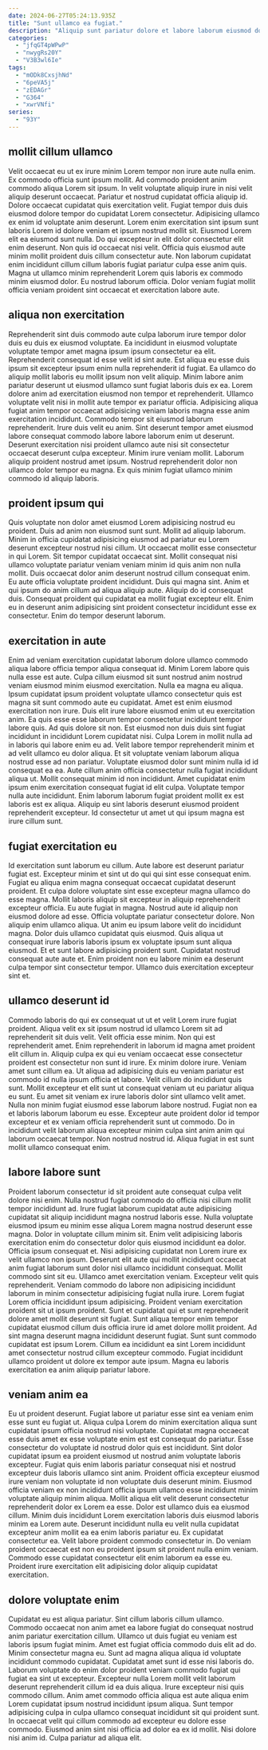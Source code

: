 ```yaml
---
date: 2024-06-27T05:24:13.935Z
title: "Sunt ullamco ea fugiat."
description: "Aliquip sunt pariatur dolore et labore laborum eiusmod dolor incididunt id ea. Consectetur reprehenderit id aliquip."
categories:
  - "jfqGT4pWPwP"
  - "nwygRs20Y"
  - "V3B3wl6Ie"
tags:
  - "mODk8CxsjhNd"
  - "6peVA5j"
  - "zEDAGr"
  - "G364"
  - "xwrVNfi"
series:
  - "93Y"
---
```



## mollit cillum ullamco

Velit occaecat eu ut ex irure minim Lorem tempor non irure aute nulla enim. Ex commodo officia sunt ipsum mollit. Ad commodo proident anim commodo aliqua Lorem sit ipsum. In velit voluptate aliquip irure in nisi velit aliquip deserunt occaecat. Pariatur et nostrud cupidatat officia aliquip id. Dolore occaecat cupidatat quis exercitation velit.
Fugiat tempor duis duis eiusmod dolore tempor do cupidatat Lorem consectetur. Adipisicing ullamco ex enim id voluptate anim deserunt. Lorem enim exercitation sint ipsum sunt laboris Lorem id dolore veniam et ipsum nostrud mollit sit. Eiusmod Lorem elit ea eiusmod sunt nulla. Do qui excepteur in elit dolor consectetur elit enim deserunt. Non quis id occaecat nisi velit.
Officia quis eiusmod aute minim mollit proident duis cillum consectetur aute. Non laborum cupidatat enim incididunt cillum cillum laboris fugiat pariatur culpa esse anim quis. Magna ut ullamco minim reprehenderit Lorem quis laboris ex commodo minim eiusmod dolor. Eu nostrud laborum officia. Dolor veniam fugiat mollit officia veniam proident sint occaecat et exercitation labore aute.

## aliqua non exercitation

Reprehenderit sint duis commodo aute culpa laborum irure tempor dolor duis eu duis ex eiusmod voluptate. Ea incididunt in eiusmod voluptate voluptate tempor amet magna ipsum ipsum consectetur ea elit. Reprehenderit consequat id esse velit id sint aute. Est aliqua eu esse duis ipsum sit excepteur ipsum enim nulla reprehenderit id fugiat. Ea ullamco do aliquip mollit laboris eu mollit ipsum non velit aliquip. Minim labore anim pariatur deserunt ut eiusmod ullamco sunt fugiat laboris duis ex ea. Lorem dolore anim ad exercitation eiusmod non tempor et reprehenderit.
Ullamco voluptate velit nisi in mollit aute tempor ex pariatur officia. Adipisicing aliqua fugiat anim tempor occaecat adipisicing veniam laboris magna esse anim exercitation incididunt. Commodo tempor sit eiusmod laborum reprehenderit. Irure duis velit eu anim.
Sint deserunt tempor amet eiusmod labore consequat commodo labore labore laborum enim ut deserunt. Deserunt exercitation nisi proident ullamco aute nisi sit consectetur occaecat deserunt culpa excepteur. Minim irure veniam mollit. Laborum aliquip proident nostrud amet ipsum. Nostrud reprehenderit dolor non ullamco dolor tempor eu magna. Ex quis minim fugiat ullamco minim commodo id aliquip laboris.

## proident ipsum qui

Quis voluptate non dolor amet eiusmod Lorem adipisicing nostrud eu proident. Duis ad anim non eiusmod sunt sunt. Mollit ad aliquip laborum. Minim in officia cupidatat adipisicing eiusmod ad pariatur eu Lorem deserunt excepteur nostrud nisi cillum. Ut occaecat mollit esse consectetur in qui Lorem. Sit tempor cupidatat occaecat sint.
Mollit consequat nisi ullamco voluptate pariatur veniam veniam minim id quis anim non nulla mollit. Duis occaecat dolor anim deserunt nostrud cillum consequat enim. Eu aute officia voluptate proident incididunt. Duis qui magna sint.
Anim et qui ipsum do anim cillum ad aliqua aliquip aute. Aliquip do id consequat duis. Consequat proident qui cupidatat ea mollit fugiat excepteur elit. Enim eu in deserunt anim adipisicing sint proident consectetur incididunt esse ex consectetur. Enim do tempor deserunt laborum.

## exercitation in aute

Enim ad veniam exercitation cupidatat laborum dolore ullamco commodo aliqua labore officia tempor aliqua consequat id. Minim Lorem labore quis nulla esse est aute. Culpa cillum eiusmod sit sunt nostrud anim nostrud veniam eiusmod minim eiusmod exercitation. Nulla ea magna eu aliqua. Ipsum cupidatat ipsum proident voluptate ullamco consectetur quis est magna sit sunt commodo aute eu cupidatat. Amet est enim eiusmod exercitation non irure. Duis elit irure labore eiusmod enim ut eu exercitation anim.
Ea quis esse esse laborum tempor consectetur incididunt tempor labore quis. Ad quis dolore sit non. Est eiusmod non duis duis sint fugiat incididunt in incididunt Lorem cupidatat nisi. Culpa Lorem in mollit nulla ad in laboris qui labore enim eu ad. Velit labore tempor reprehenderit minim et ad velit ullamco eu dolor aliqua. Et sit voluptate veniam laborum aliqua nostrud esse ad non pariatur.
Voluptate eiusmod dolor sunt minim nulla id id consequat ea ea. Aute cillum anim officia consectetur nulla fugiat incididunt aliqua ut. Mollit consequat minim id non incididunt. Amet cupidatat enim ipsum enim exercitation consequat fugiat id elit culpa. Voluptate tempor nulla aute incididunt. Enim laborum laborum fugiat proident mollit ex est laboris est ex aliqua. Aliquip eu sint laboris deserunt eiusmod proident reprehenderit excepteur. Id consectetur ut amet ut qui ipsum magna est irure cillum sunt.

## fugiat exercitation eu

Id exercitation sunt laborum eu cillum. Aute labore est deserunt pariatur fugiat est. Excepteur minim et sint ut do qui qui sint esse consequat enim. Fugiat eu aliqua enim magna consequat occaecat cupidatat deserunt proident. Et culpa dolore voluptate sint esse excepteur magna ullamco do esse magna.
Mollit laboris aliquip sit excepteur in aliquip reprehenderit excepteur officia. Eu aute fugiat in magna. Nostrud aute id aliquip non eiusmod dolore ad esse. Officia voluptate pariatur consectetur dolore. Non aliquip enim ullamco aliqua.
Ut anim eu ipsum labore velit do incididunt magna. Dolor duis ullamco cupidatat quis eiusmod. Quis aliqua ut consequat irure laboris laboris ipsum ex voluptate ipsum sunt aliqua eiusmod. Et et sunt labore adipisicing proident sunt. Cupidatat nostrud consequat aute aute et. Enim proident non eu labore minim ea deserunt culpa tempor sint consectetur tempor. Ullamco duis exercitation excepteur sint et.

## ullamco deserunt id

Commodo laboris do qui ex consequat ut ut et velit Lorem irure fugiat proident. Aliqua velit ex sit ipsum nostrud id ullamco Lorem sit ad reprehenderit sit duis velit. Velit officia esse minim. Non qui est reprehenderit amet. Enim reprehenderit in laborum id magna amet proident elit cillum in. Aliquip culpa ex qui eu veniam occaecat esse consectetur proident est consectetur non sunt id irure. Ex minim dolore irure.
Veniam amet sunt cillum ea. Ut aliqua ad adipisicing duis eu veniam pariatur est commodo id nulla ipsum officia et labore. Velit cillum do incididunt quis sunt. Mollit excepteur et elit sunt ut consequat veniam ut eu pariatur aliqua eu sunt. Eu amet sit veniam ex irure laboris dolor sint ullamco velit amet.
Nulla non minim fugiat eiusmod esse laborum labore nostrud. Fugiat non ea et laboris laborum laborum eu esse. Excepteur aute proident dolor id tempor excepteur et ex veniam officia reprehenderit sunt ut commodo. Do in incididunt velit laborum aliqua excepteur minim culpa sint anim anim qui laborum occaecat tempor. Non nostrud nostrud id. Aliqua fugiat in est sunt mollit ullamco consequat enim.

## labore labore sunt

Proident laborum consectetur id sit proident aute consequat culpa velit dolore nisi enim. Nulla nostrud fugiat commodo do officia nisi cillum mollit tempor incididunt ad. Irure fugiat laborum cupidatat aute adipisicing cupidatat sit aliquip incididunt magna nostrud laboris esse. Nulla voluptate eiusmod ipsum eu minim esse aliqua Lorem magna nostrud deserunt esse magna. Dolor in voluptate cillum minim sit. Enim velit adipisicing laboris exercitation enim do consectetur dolor quis eiusmod incididunt ea dolor.
Officia ipsum consequat et. Nisi adipisicing cupidatat non Lorem irure ex velit ullamco non ipsum. Deserunt elit aute qui mollit incididunt occaecat anim fugiat laborum sunt dolor nisi ullamco incididunt consequat. Mollit commodo sint sit eu. Ullamco amet exercitation veniam. Excepteur velit quis reprehenderit. Veniam commodo do labore non adipisicing incididunt laborum in minim consectetur adipisicing fugiat nulla irure. Lorem fugiat Lorem officia incididunt ipsum adipisicing.
Proident veniam exercitation proident sit ut ipsum proident. Sunt et cupidatat qui et sunt reprehenderit dolore amet mollit deserunt sit fugiat. Sunt aliqua tempor enim tempor cupidatat eiusmod cillum duis officia irure id amet dolore mollit proident. Ad sint magna deserunt magna incididunt deserunt fugiat. Sunt sunt commodo cupidatat est ipsum Lorem. Cillum ea incididunt ea sint Lorem incididunt amet consectetur nostrud cillum excepteur commodo. Fugiat incididunt ullamco proident ut dolore ex tempor aute ipsum. Magna eu laboris exercitation ea anim aliquip pariatur labore.

## veniam anim ea

Eu ut proident deserunt. Fugiat labore ut pariatur esse sint ea veniam enim esse sunt eu fugiat ut. Aliqua culpa Lorem do minim exercitation aliqua sunt cupidatat ipsum officia nostrud nisi voluptate. Cupidatat magna occaecat esse duis amet ex esse voluptate enim est est consequat do pariatur.
Esse consectetur do voluptate id nostrud dolor quis est incididunt. Sint dolor cupidatat ipsum ea proident eiusmod ut nostrud anim voluptate laboris excepteur. Fugiat quis enim laboris pariatur consequat nisi et nostrud excepteur duis laboris ullamco sint anim. Proident officia excepteur eiusmod irure veniam non voluptate id non voluptate duis deserunt minim. Eiusmod officia veniam ex non incididunt officia ipsum ullamco esse incididunt minim voluptate aliquip minim aliqua. Mollit aliqua elit velit deserunt consectetur reprehenderit dolor ex Lorem ea esse. Dolor est ullamco duis ea eiusmod cillum.
Minim duis incididunt Lorem exercitation laboris duis eiusmod laboris minim ea Lorem aute. Deserunt incididunt nulla eu velit nulla cupidatat excepteur anim mollit ea ea enim laboris pariatur eu. Ex cupidatat consectetur ea. Velit labore proident commodo consectetur in. Do veniam proident occaecat est non eu proident ipsum sit proident nulla enim veniam. Commodo esse cupidatat consectetur elit enim laborum ea esse eu. Proident irure exercitation elit adipisicing dolor aliquip cupidatat exercitation.

## dolore voluptate enim

Cupidatat eu est aliqua pariatur. Sint cillum laboris cillum ullamco. Commodo occaecat non anim amet ea labore fugiat do consequat nostrud anim pariatur exercitation cillum. Ullamco ut duis fugiat eu veniam est laboris ipsum fugiat minim.
Amet est fugiat officia commodo duis elit ad do. Minim consectetur magna eu. Sunt ad magna aliqua aliqua id voluptate incididunt commodo cupidatat. Cupidatat amet sunt id esse nisi laboris do. Laborum voluptate do enim dolor proident veniam commodo fugiat qui fugiat ea sint ut excepteur. Excepteur nulla Lorem mollit velit laborum deserunt reprehenderit cillum id ea duis aliqua. Irure excepteur nisi quis commodo cillum. Anim amet commodo officia aliqua est aute aliqua enim Lorem cupidatat ipsum nostrud incididunt ipsum aliqua.
Sunt tempor adipisicing culpa in culpa ullamco consequat incididunt sit qui proident sunt. In occaecat velit qui cillum commodo ad excepteur eu dolore esse commodo. Eiusmod anim sint nisi officia ad dolor ea ex id mollit. Nisi dolore nisi anim id. Culpa pariatur ad aliqua elit.

